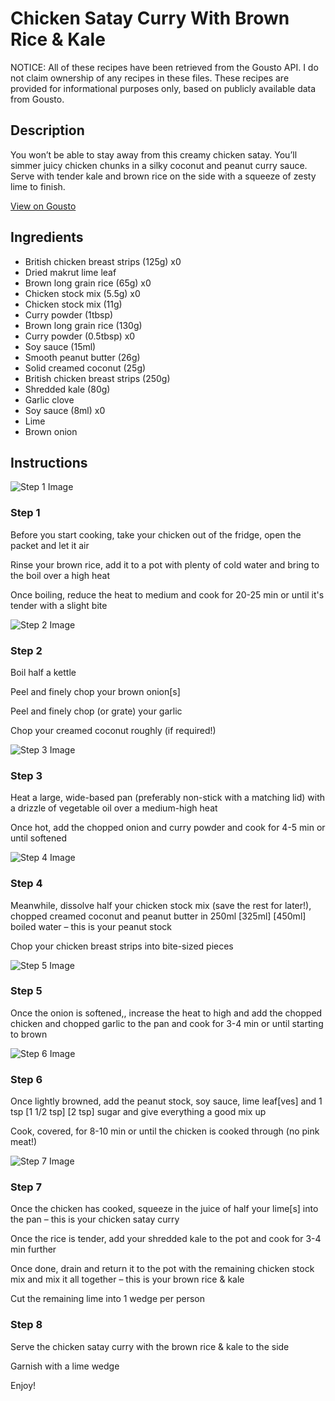 # Chicken Satay Curry With Brown Rice & Kale

NOTICE: All of these recipes have been retrieved from the Gousto API. I do not claim ownership of any recipes in these files. These recipes are provided for informational purposes only, based on publicly available data from Gousto.

## Description

You won’t be able to stay away from this creamy chicken satay. You’ll simmer juicy chicken chunks in a silky coconut and peanut curry sauce. Serve with tender kale and brown rice on the side with a squeeze of zesty lime to finish. 

[View on Gousto](https://www.gousto.co.uk/recipes/cookbook/chicken-satay-curry-with-kale-brown-rice)

## Ingredients

- British chicken breast strips (125g) x0
- Dried makrut lime leaf
- Brown long grain rice (65g) x0
- Chicken stock mix (5.5g) x0
- Chicken stock mix (11g)
- Curry powder (1tbsp)
- Brown long grain rice (130g)
- Curry powder (0.5tbsp) x0
- Soy sauce (15ml)
- Smooth peanut butter (26g)
- Solid creamed coconut (25g)
- British chicken breast strips (250g)
- Shredded kale (80g)
- Garlic clove
- Soy sauce (8ml) x0
- Lime
- Brown onion

## Instructions

![Step 1 Image](https://production-media.gousto.co.uk/cms/recipe-step-image/1222.-step-1-x200.jpg)

### Step 1

Before you start cooking, take your chicken out of the fridge, open the packet and let it air

Rinse your brown rice, add it to a pot with plenty of cold water and bring to the boil over a high heat

Once boiling, reduce the heat to medium and cook for 20-25 min or until it's tender with a slight bite

![Step 2 Image](https://production-media.gousto.co.uk/cms/recipe-step-image/1222.-step-2-x200.jpg)

### Step 2

Boil half a kettle

Peel and finely chop your brown onion[s]

Peel and finely chop (or grate) your garlic

Chop your creamed coconut roughly (if required!)

![Step 3 Image](https://production-media.gousto.co.uk/cms/recipe-step-image/1222.-step-3.v2-x200.jpg)

### Step 3

Heat a large, wide-based pan (preferably non-stick with a matching lid) with a drizzle of vegetable oil over a medium-high heat

Once hot, add the chopped onion and curry powder and cook for 4-5 min or until softened

![Step 4 Image](https://production-media.gousto.co.uk/cms/recipe-step-image/step-4-1592930967254-x200.jpg)

### Step 4

Meanwhile, dissolve half your chicken stock mix (save the rest for later!), chopped creamed coconut and peanut butter in 250ml <span class="text-purple">[325ml] </span><span class="text-danger">[450ml]</span> boiled water – this is your peanut stock

Chop your chicken breast strips into bite-sized pieces

![Step 5 Image](https://production-media.gousto.co.uk/cms/recipe-step-image/1222.-step-5-x200.jpg)

### Step 5

Once the onion is softened,, increase the heat to high and add the chopped chicken and chopped garlic to the pan and cook for 3-4 min or until starting to brown

![Step 6 Image](https://production-media.gousto.co.uk/cms/recipe-step-image/1222.-step-6-x200.jpg)

### Step 6

Once lightly browned, add the peanut stock, soy sauce, lime leaf[ves] and 1 tsp <span class="text-purple">[1 1/2 tsp]</span><span class="text-danger"> [2 tsp]</span> sugar and give everything a good mix up

Cook, covered, for 8-10 min or until the chicken is cooked through (no pink meat!)

![Step 7 Image](https://production-media.gousto.co.uk/cms/recipe-step-image/1222.-step-7-x200.jpg)

### Step 7

Once the chicken has cooked, squeeze in the juice of half your lime[s] into the pan – this is your chicken satay curry

Once the rice is tender, add your shredded kale to the pot and cook for 3-4 min further

Once done, drain and return it to the pot with the remaining chicken stock mix and mix it all together – this is your brown rice & kale

Cut the remaining lime into 1 wedge per person

### Step 8

Serve the chicken satay curry with the brown rice & kale to the side

Garnish with a lime wedge

Enjoy!


